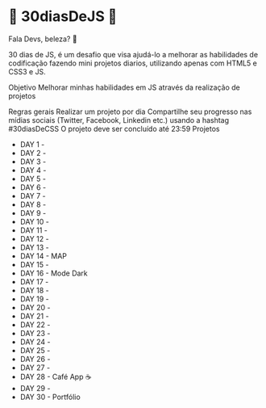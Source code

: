 # 🚀 30diasDeJS 🚀
Fala Devs, beleza? 🤘

30 dias de JS, é um desafio que visa ajudá-lo a melhorar as habilidades de codificação fazendo mini projetos diarios, utilizando apenas com HTML5 e CSS3 e JS. 

Objetivo
Melhorar minhas habilidades em JS através da realização de projetos

Regras gerais
Realizar um projeto por dia
Compartilhe seu progresso nas mídias sociais (Twitter, Facebook, Linkedin etc.) usando a hashtag #30diasDeCSS
O projeto deve ser concluído até 23:59
Projetos
- DAY 1 - 
- DAY 2 - 
- DAY 3 - 
- DAY 4 - 
- DAY 5 - 
- DAY 6 - 
- DAY 7 - 
- DAY 8 - 
- DAY 9 - 
- DAY 10 -
- DAY 11 - 
- DAY 12 - 
- DAY 13 -
- DAY 14 - MAP
- DAY 15 - 
- DAY 16 - Mode Dark
- DAY 17 - 
- DAY 18 - 
- DAY 19 -
- DAY 20 - 
- DAY 21 - 
- DAY 22 - 
- DAY 23 - 
- DAY 24 - 
- DAY 25 - 
- DAY 26 - 
- DAY 27 - 
- DAY 28 - Café App ☕
- DAY 29 - 
- DAY 30 - Portfólio
